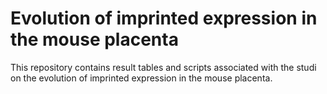 # Evolution of imprinted expression in the mouse placenta
This repository contains result tables and scripts associated with the studi on the evolution of imprinted expression in the mouse placenta.
